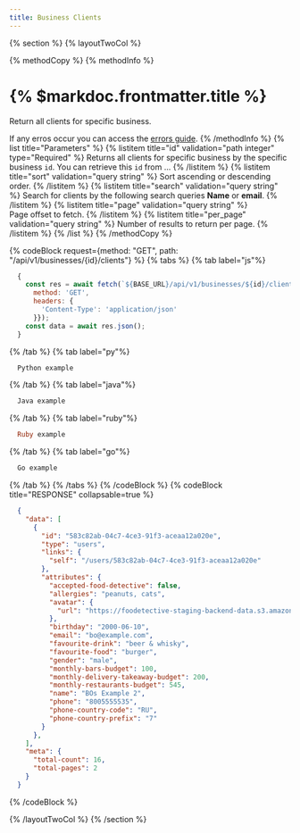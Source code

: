 ```yaml
---
title: Business Clients
---
```

{% section %}
{% layoutTwoCol %}

{% methodCopy %}
{% methodInfo %}
  # {% $markdoc.frontmatter.title %}
  Return all clients for specific business.

  If any erros occur you can access the [errors guide](/errors).
{% /methodInfo %}
{% list title="Parameters" %}
  {% listitem title="id" validation="path integer" type="Required" %}
  Returns all clients for specific business by the specific business `id`. You can retrieve this `id` from ...
  {% /listitem %}
  {% listitem title="sort" validation="query string" %}
  Sort ascending or descending order.
  {% /listitem %}
  {% listitem title="search" validation="query string" %}
  Search for clients by the following search queries **Name** or **email**.
  {% /listitem %}
  {% listitem title="page" validation="query string" %}  	
  Page offset to fetch.
  {% /listitem %}
  {% listitem title="per_page" validation="query string" %}
  Number of results to return per page.
  {% /listitem %}
{% /list %}
{% /methodCopy %}

{% codeBlock request={method: "GET", path: "/api/v1/businesses/{id}/clients"} %}
{% tabs %}
  {% tab label="js"%}
  ```js
    {
      const res = await fetch(`${BASE_URL}/api/v1/businesses/${id}/clients`, {
        method: 'GET',
        headers: {
          'Content-Type': 'application/json'
        }});
      const data = await res.json();
    }
  ```
  {% /tab %}
  {% tab label="py"%}
  ```py
    Python example
  ```
  {% /tab %}
  {% tab label="java"%}
  ```java
    Java example
  ```
  {% /tab %}
  {% tab label="ruby"%}
  ```ruby
    Ruby example
  ```
  {% /tab %}
  {% tab label="go"%}
  ```go
    Go example
  ```
  {% /tab %}
{% /tabs %}
{% /codeBlock %}
{% codeBlock title="RESPONSE" collapsable=true %}
  ```json
    {
      "data": [
        {
          "id": "583c82ab-04c7-4ce3-91f3-aceaa12a020e",
          "type": "users",
          "links": {
            "self": "/users/583c82ab-04c7-4ce3-91f3-aceaa12a020e"
          },
          "attributes": {
            "accepted-food-detective": false,
            "allergies": "peanuts, cats",
            "avatar": {
              "url": "https://foodetective-staging-backend-data.s3.amazonaws.com/uploads/user/avatar/583c82ab-04c7-4ce3-91f3-aceaa12a020e/9bb59f08-aee8-43ce-810c-cbbaa2532234.jpeg"
            },
            "birthday": "2000-06-10",
            "email": "bo@example.com",
            "favourite-drink": "beer & whisky",
            "favourite-food": "burger",
            "gender": "male",
            "monthly-bars-budget": 100,
            "monthly-delivery-takeaway-budget": 200,
            "monthly-restaurants-budget": 545,
            "name": "BOs Example 2",
            "phone": "8005555535",
            "phone-country-code": "RU",
            "phone-country-prefix": "7"
          }
        },
      ],
      "meta": {
        "total-count": 16,
        "total-pages": 2
      }
    }
  ```
{% /codeBlock %}  

{% /layoutTwoCol %}
{% /section %}
